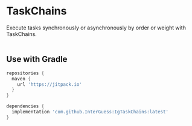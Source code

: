 # TaskChains
Execute tasks synchronously or asynchronously by order or weight with TaskChains.<br><br>

## Use with Gradle
```gradle
repositories {
  maven {
    url 'https://jitpack.io'
  }
}
```

```gradle
dependencies {
  implementation 'com.github.InterGuess:IgTaskChains:latest'
}
```

